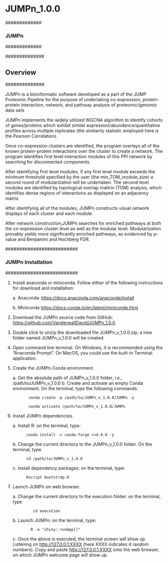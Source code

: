 # JUMPn_1.0.0

#############
### JUMPn ###
#############


##############
## Overview ##
##############

JUMPn is a bioinformatic software developed as a part of the JUMP Proteomic Pipeline for the purpose of undertaking co-expression, protein-protein interaction, network, and pathway analysis of proteomic/genomic data sets 

JUMPn implements the widely utilized WGCNA algorithm to identify cohorts of genes/proteins which exhibit similar expression/abundance/quantitative profiles across multiple replicates (the similarity statistic employed here is the Pearson Correlation). 

Once co-expression clusters are identified, the program overlays all of the known protein-protein interactions over the cluster to create a network. The program identifies first level interaction modules of this PPI network by searching for disconnected components. 

After identifying first level modules, if any first level module exceeds the minimum threshold specified by the user (the min_TOM_module_size) a second round of modularization will be undertaken. The second level modules are identified by topological overlap mattrix (TOM) analysis, which identifies dense regions of interactions as displayed on an adjacency matrix. 

After identifying all of the modules, JUMPn constructs visual network displays of each cluster and  each module.  

After network construction,JUMPn searches for enriched pathways at both the co-expression cluster level as well as the modular level. Modularization provably yields more significantly enriched pathways, as evidenced by p-value and Benjiamini and Hochberg FDR. 

##########################
### JUMPn Installation ###
##########################

1. Install anaconda or miniconda. Follow either of the following instructions for download and installation:

    a. Anaconda: https://docs.anaconda.com/anaconda/install
    
    b. Miniconda https://docs.conda.io/en/latest/miniconda.html
    
2. Download the JUMPn source code from GitHub: https://github.com/VanderwallDavid/JUMPn_1.0.0.
3. Double click to unzip the downloaded file JUMPn_v_1.0.0.zip; a new folder named JUMPn_v_1.0.0 will be created.
4. Open command line terminal. On Windows, it is recommended using the “Anaconda Prompt”. On MacOS, you could use the built-in Terminal application.
5. Create the JUMPn Conda environment. 

    a.	Get the absolute path of JUMPn_v_1.0.0 folder, i.e., /path/to/JUMPn_v_1.0.0
    b.	Create and activate an empty Conda environment. On the terminal, type the following commands:
    
              conda create -p /path/to/JUMPn_v_1.0.0/JUMPn -y
              
              conda activate /path/to/JUMPn_v_1.0.0/JUMPn      
              
6.	Install JUMPn dependencies. 

    a.	Install R: on the terminal, type:
    
              conda install -c conda-forge r=4.0.0 -y
              
    b.	Change the current directory to the JUMPn_v_1.0.0 folder. On the terminal, type 
    
              cd /path/to/JUMPn_v_1.0.0
    
    c.	Install dependency packages: on the terminal, type: 
    
              Rscript bootstrap.R
              
7.	Launch JUMPn on web browser.

    a.	Change the current directory to the execution folder: on the terminal, type 
    
                 cd execution
                 
    b.	Launch JUMPn: on the terminal, type: 
    
                R -e "shiny::runApp()"
                
    c.	Once the above is executed, the terminal screen will show up Listening on http://127.0.0.1:XXXX (here XXXX indicates 4 random numbers). Copy and paste           http://127.0.0.1:XXXX onto the web browser, on which JUMPn welcome page will show up.
    
    
    
 

